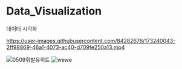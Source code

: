 # Data_Visualization
데이터 시각화


https://user-images.githubusercontent.com/84282676/173240043-2ff98869-46a1-4073-ac40-d709fe250a13.mp4

![0509휘발유히트](https://user-images.githubusercontent.com/84282676/173240079-37511a10-c846-4350-a96c-bc6ebf7c0eb0.jpg)
![wewe](https://user-images.githubusercontent.com/84282676/173240128-f1a36f74-2d17-4e43-b14b-e3c23572a694.PNG)

